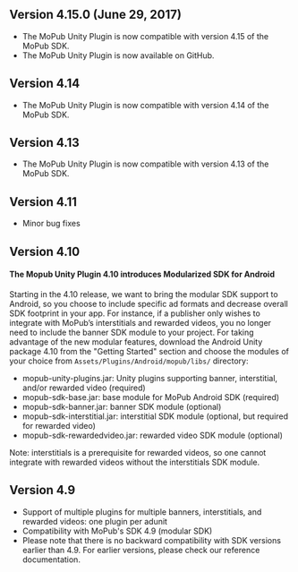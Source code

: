 ## Version 4.15.0 (June 29, 2017)
- The MoPub Unity Plugin is now compatible with version 4.15 of the MoPub SDK.
- The MoPub Unity Plugin is now available on GitHub.

## Version 4.14
- The MoPub Unity Plugin is now compatible with version 4.14 of the MoPub SDK.
   
## Version 4.13
- The MoPub Unity Plugin is now compatible with version 4.13 of the MoPub SDK.

## Version 4.11
- Minor bug fixes

## Version 4.10
#### The Mopub Unity Plugin 4.10 introduces Modularized SDK for Android
Starting in the 4.10 release, we want to bring the modular SDK support to Android, so you choose to include specific ad formats and decrease overall SDK footprint in your app. For instance, if a publisher only wishes to integrate with MoPub’s interstitials and rewarded videos, you no longer need to include the banner SDK module to your project. For taking advantage of the new modular features, download the Android Unity package 4.10 from the "Getting Started" section and choose the modules of your choice from `Assets/Plugins/Android/mopub/libs/` directory:

- mopub-unity-plugins.jar: Unity plugins supporting banner, interstitial, and/or rewarded video (required)
- mopub-sdk-base.jar: base module for MoPub Android SDK (required)
- mopub-sdk-banner.jar: banner SDK module (optional)
- mopub-sdk-interstitial.jar: interstitial SDK module (optional, but required for rewarded video)
- mopub-sdk-rewardedvideo.jar: rewarded video SDK module (optional)

Note: interstitials is a prerequisite for rewarded videos, so one cannot integrate with rewarded videos without the interstitials SDK module.
   
## Version 4.9
- Support of multiple plugins for multiple banners, interstitials, and rewarded videos: one plugin per adunit
- Compatibility with MoPub's SDK 4.9 (modular SDK)
- Please note that there is no backward compatibility with SDK versions earlier than 4.9. For earlier versions, please check our reference documentation.
